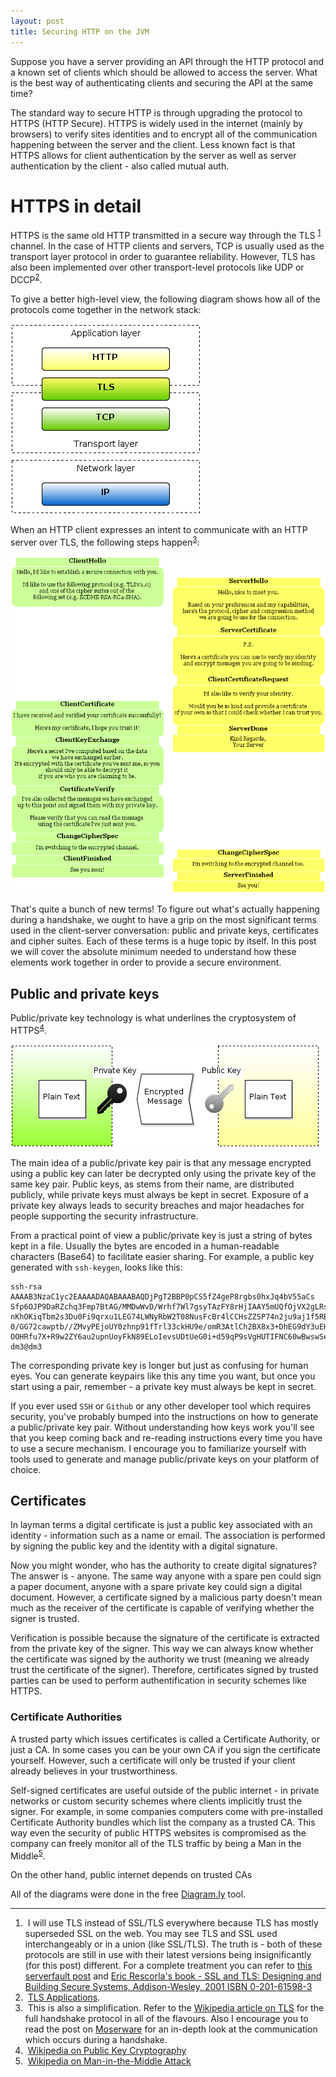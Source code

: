 ```yaml
---
layout: post
title: Securing HTTP on the JVM
---
```


Suppose you have a server providing an API through the HTTP protocol and a
known set of clients which should be allowed to access the server. What is the
best way of authenticating clients and securing the API at the same time?

The standard way to secure HTTP is through upgrading the protocol to HTTPS
(HTTP Secure). HTTPS is widely used in the internet (mainly by browsers) to
verify sites identities and to encrypt all of the communication happening
between the server and the client. Less known fact is that HTTPS allows for
client authentication by the server as well as server authentication by the
client - also called mutual auth.

# HTTPS in detail

HTTPS is the same old HTTP transmitted in a secure way through the TLS
<sup><a href="#1">1</a></sup> channel.  In the case of HTTP clients and servers,
TCP is usually used as the transport layer protocol in order to guarantee
reliability.  However, TLS has also been implemented over other transport-level
protocols like UDP or DCCP<sup><a href="#2">2</a></sup>.

To give a better high-level view, the following diagram shows how all of the
protocols come together in the network stack:

![Network layers](/post_img/network-layers.png)

When an HTTP client expresses an intent to communicate with an HTTP server over
TLS, the following steps happen<sup><a href="#3">3</a></sup>:

![TLS handshake](/post_img/wordy-tls.png)

That's quite a bunch of new terms! To figure out what's actually happening
during a handshake, we ought to have a grip on the most significant terms used
in the client-server conversation: public and private keys, certificates and
cipher suites. Each of these terms is a huge topic by itself. In this post we
will cover the absolute minimum needed to understand how these elements work
together in order to provide a secure environment.

## Public and private keys

Public/private key technology is what underlines the cryptosystem of HTTPS<sup><a href="#4">4</a></sup>.

![Public and private key](/post_img/public-private-keys.png)

The main idea of a public/private key pair is that any message encrypted using
a public key can later be decrypted only using the private key of the same key
pair. Public keys, as stems from their name, are distributed publicly, while
private keys must always be kept in secret.  Exposure of a private key always
leads to security breaches and major headaches for people supporting the
security infrastructure.

From a practical point of view a public/private key is just a string of bytes
kept in a file. Usually the bytes are encoded in a human-readable characters
(Base64) to facilitate easier sharing. For example, a public key generated
with `ssh-keygen`, looks like this:

    ssh-rsa AAAAB3NzaC1yc2EAAAADAQABAAABAQDjPgT2BBP0pCS5fZ4geP8rgbs0hxJq4bV55aCs
    Sfp6OJP9DaRZchq3Fmp7BtAG/MMDwWvD/Wrhf7Wl7gsyTAzFY8rHjIAAY5mUQfOjVX2gLRsc5KNJ
    nKhOKiqTbm2s3Du0Fi9qrxu1LEG74LWNyRbW2T08NusFcBr4lCCHsZZSP74n2ju9aj1f5RBcEQtW
    0/GG72cawptb//ZMvyPEjoUY0zhnp91fTrl33ckHU9e/omR3AtlCh2BX8x3+DhEG9dY3uEK7C1Mn
    OOHRfu7X+R9w2ZY6au2upnUoyFkN89ELoIevsUDtUeG0i+d59qP9sVgHUTIFNC60wBwswSe/56Hz
    dm3@dm3

The corresponding private key is longer but just as confusing for human eyes.
You can generate keypairs like this any time you want, but once you start using
a pair, remember - a private key must always be kept in secret.

If you ever used `SSH` or `Github` or any other developer tool which requires
security, you've probably bumped into the instructions on how to generate a
public/private key pair. Without understanding how keys work you'll see that
you keep coming back and re-reading instructions every time you have to use a
secure mechanism. I encourage you to familiarize yourself with tools used to
generate and manage public/private keys on your platform of choice.

## Certificates

In layman terms a digital certificate is just a public key associated with an
identity - information such as a name or email. The association is performed
by signing the public key and the identity with a digital signature.

Now you might wonder, who has the authority to create digital signatures? The
answer is - anyone. The same way anyone with a spare pen could sign a paper
document, anyone with a spare private key could sign a digital document.
However, a certificate signed by a malicious party doesn't mean much as the
receiver of the certificate is capable of verifying whether the signer is
trusted.

Verification is possible because the signature of the certificate is extracted
from the private key of the signer. This way we can always know whether the
certificate was signed by the authority we trust (meaning we already trust the
certificate of the signer). Therefore, certificates signed by trusted parties
can be used to perform authentification in security schemes like HTTPS.

### Certificate Authorities

A trusted party which issues certificates is called a Certificate Authority, or
just a CA. In some cases you can be your own CA if you sign the certificate
yourself. However, such a certificate will only be trusted if your client
already believes in your trustworthiness.

Self-signed certificates are useful outside of the public internet - in private
networks or custom security schemes where clients implicitly trust the signer.
For example, in some companies computers come with pre-installed Certificate
Authority bundles which list the company as a trusted CA. This way even the
security of public HTTPS websites is compromised as the company can freely
monitor all of the TLS traffic by being a Man in the Middle<sup><a href="#5">5</a></sup>.

On the other hand, public internet depends on trusted CAs

All of the diagrams were done in the free [Diagram.ly](http://diagram.ly) tool.

------------------------------------------------------
1. &#x20;<a id="1">&nbsp;</a>I will use TLS instead of SSL/TLS everywhere because TLS has
   mostly superseded SSL on the web. You may see TLS and SSL used
   interchangeably or in a union (like SSL/TLS). The truth is - both of these
   protocols are still in use with their latest versions being insignificantly
   (for this post) different. For a complete treatment you can refer to
   [this serverfault post](http://serverfault.com/questions/178561/what-are-the-exact-protocol-level-differences-between-ssl-and-tls/179139#179139)
   and
   [Eric Rescorla's book - SSL and TLS: Designing and Building Secure Systems, Addison-Wesley, 2001 ISBN 0-201-61598-3](http://www.rtfm.com/sslbook/)
2. &#x20;<a id="2">&nbsp;</a>[TLS Applications](http://en.wikipedia.org/wiki/Transport_Layer_Security#Applications).
3. &#x20;<a id="3">&nbsp;</a>This is also a simplification. Refer to the
   [Wikipedia article on TLS](http://en.wikipedia.org/wiki/Transport_Layer_Security#TLS_handshake_in_detail)
   for the full handshake protocol in all of the flavours. Also I encourage you to read the post on
   [Moserware](http://www.moserware.com/2009/06/first-few-milliseconds-of-https.html)
   for an in-depth look at the communication which occurs during a handshake.
4. &#x20;<a id="4">&nbsp;</a>[Wikipedia on Public Key Cryptography](http://en.wikipedia.org/wiki/Public-key_cryptography)
5. &#x20;<a id="5">&nbsp;</a>[Wikipedia on Man-in-the-Middle Attack](http://en.wikipedia.org/wiki/Man-in-the-middle_attack)
